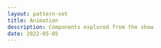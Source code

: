 ```yaml
---
layout: pattern-set
title: Animation
description: Components explored from the show
date: 2022-05-05
---
```


<!-- todo -->